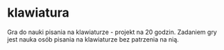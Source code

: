 # klawiatura
Gra do nauki pisania na klawiaturze - projekt na 20 godzin.
Zadaniem gry jest nauka osób pisania na klawiaturze bez patrzenia na nią. 
